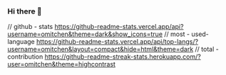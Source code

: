 ### Hi there 👋

<!--
**omitchen/omitchen** is a ✨ _special_ ✨ repository because its `README.md` (this file) appears on your GitHub profile.

Here are some ideas to get you started:

- 🔭 I’m currently working on ...
- 🌱 I’m currently learning ...
- 👯 I’m looking to collaborate on ...
- 🤔 I’m looking for help with ...
- 💬 Ask me about ...
- 📫 How to reach me: ...
- 😄 Pronouns: ...
- ⚡ Fun fact: ...
-->

// github - stats
https://github-readme-stats.vercel.app/api?username=omitchen&theme=dark&show_icons=true
// most - used-language
https://github-readme-stats.vercel.app/api/top-langs/?username=omitchen&layout=compact&hide=html&theme=dark
// total - contribution
https://github-readme-streak-stats.herokuapp.com/?user=omitchen&theme=highcontrast
